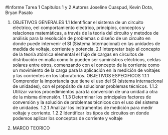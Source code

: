 #Informe Tarea 1 Capitulos 1 y 2
Autores Joseline Cuaspud, Kevin Dota, Bryan Pasato

1. OBJETIVOS GENERALES
1.1 Identificar el sistema de un circuito eléctrico, eel comportamiento eléctrico, principios, conceptos y relaciones matemáticas, a través de la teoria del circuito y metodos de análisis
    para la resolución de problemas o diseño de un circuito en donde puede intervenir el SI (Sistema Internacional) en las unidades de medida de voltaje, corriente y potencia.
 2.1 Interpretar bajo el concepto de la teoría atómica elemental el flujo de cargas en circuitos de distribución en malla como lo pueden ser suministros eléctricos, celdas solares entre otros,
    comenzando con el concepto de la corriente como un movimiento de la carga para la aplicación en la medición de voltajes y las corrientes en los laboratorios.
    OBJETIVOS ESPECIFICOS
    1.1.1 Comprender la importancia que tiene el uso del SI (sistema internacional de unidades), con el propósito de solucionar problemas técnicos.
    1.1.2 Utilizar varios procedimientos para la conversión de una unidad a otra de la misma dimensión.
    1.1.3 Determinar los principales factores de conversión y la solución de problemas técnicos con el uso del sistema de unidades.
    1.2.1 Analizar los instrumentos de medición para medir voltaje y corriente.
    1.2.2 Identificar los tipos de circuitos en donde podemos aplicar los conceptos de corriente y voltaje
 
 2. MARCO TEORICO
